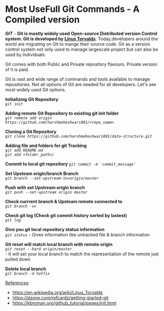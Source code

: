 
# Most UseFull Git Commands - A Compiled version

***GIT*** - **Git is mostly widely used Open-source Distributed version Control system. Git is developed by [Linus Torvalds](https://en.wikipedia.org/wiki/Linus_Torvalds)**. Today,developers around the world are migrating on Git to mange their 
source code. Git as a version control system not only used to manage largescale project but can also be used by individuals.

Git comes with both Public and Private repository flavours. Private version of it is paid.

Git is vast and wide range of commands and tools available to manage repositories. Not all options of Git are needed 
for all developers. Let's see most widely used Git options.

**Initializing Git Repository**   
*```git init```*

**Adding remote Git Repository to existing git init folder**   
*```git remote add origin https://github.com/harshmaheshwari001/<repo_name>```*

**Cloning a Git Repository**   
*```git clone https://github.com/harshmaheshwari001/data-structure.git```*

**Adding file and folders for git Tracking**    
*```git add README.md```*  
*```git add <folder_path>/```*  

**Commit to local git repository**
*```git commit -m 'commit_message'```*  

**Set Upsteam origin/branch Branch**  
*```git branch --set-upstream-to=origin/master```*  

**Push with set Upstream origin branch**  
*```git push --set-upstream origin master```*

**Check currrent branch & Upsteam remote connected to**  
*```git branch -vv```*   

**Check git log (Check git commit history sorted by lastest)**  
*```git log```* 

**Give you git local repository status information**  
*```git status```* 
    - Gives information like untracked file & branch information    

**Git reset will match local branch with remote origin**   
*```git reset --hard origin/master```*  
    - It will set your local branch to match the representation of the remote just pulled down  
    
**Delete local branch**    
*```git branch -d hotfix```*    

[References](#reference_link)
* https://en.wikipedia.org/wiki/Linus_Torvalds 
* https://dzone.com/refcardz/getting-started-git 
* https://kbroman.org/github_tutorial/pages/init.html
